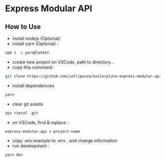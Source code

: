 # Express Modular API

## How to Use
- install nodejs (Optional)
- install yarn (Optional) :
```bash
npm i -g yarn@latest
```
- create new project on VSCode, path to directory...
- copy this command :
```bash
git clone https://github.com/jefripunza/boilerplate-express-modular-api.git .
```
- install dependencies
```bash
yarn
```
- clear git assets
```bash
npx rimraf .git
```
- on VSCode, find & replace :
```
express-modular-api > project-name
```
- copy .env.example to .env , and change information
- run development :
```bash
yarn dev
```
